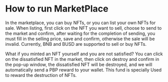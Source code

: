 # How to run MarketPlace

In the marketplace, you can buy NFTs, or you can list your own NFTs for sale. When listing, first click on the NFT you want to sell, choose to send to the market and confirm, after waiting for the completion of sending, you must fill in the selling price, save and confirm, otherwise the sale will be invalid. Currently, BNB and BUSD are supported to sell or buy NFTs.

What if you minted an NFT yourself and you are not satisfied? You can click on the dissatisfied NFT in the market, then click on destroy and confirm in the pop-up window, the dissatisfied NFT will be destroyed, and we will automatically send a PBP reward to your wallet. This fund is specially Used to reward the destruction of NFTs.
